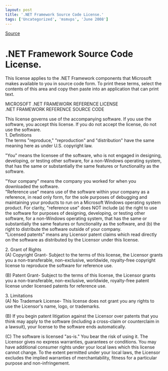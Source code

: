 ```yaml
---
layout: post
title: '.NET Framework Source Code License.'
tags: ['Uncategorized', 'msmvps', 'June 2008']
---
```

[Source](http://blogs.msmvps.com/peterritchie/2008/06/01/net-framework-source-code-license/ "Permalink to .NET Framework Source Code License.")

# .NET Framework Source Code License.

This license applies to the .NET Framework components that Microsoft makes available to you in source code form. To print these terms, select the contents of this area and copy then paste into an application that can print text.

MICROSOFT .NET FRAMEWORK REFERENCE LICENSE  
.NET FRAMEWORK REFERENCE SOURCE CODE

  
This license governs use of the accompanying software. If you use the software, you accept this license. If you do not accept the license, do not use the software.  
1\. Definitions  
The terms "reproduce," "reproduction" and "distribution" have the same meaning here as under U.S. copyright law.  
  
"You" means the licensee of the software, who is not engaged in designing, developing, or testing other software, for a non-Windows operating system, that has the same or substantially the same features or functionality as the software.

"Your company" means the company you worked for when you downloaded the software.  
"Reference use" means use of the software within your company as a reference, in read only form, for the sole purposes of debugging and maintaining your products to run on a Microsoft Windows operating system product. For clarity, "reference use" does NOT include (a) the right to use the software for purposes of designing, developing, or testing other software, for a non-Windows operating system, that has the same or substantially the same features or functionality as the software, and (b) the right to distribute the software outside of your company.  
"Licensed patents" means any Licensor patent claims which read directly on the software as distributed by the Licensor under this license.

2\. Grant of Rights  
(A) Copyright Grant- Subject to the terms of this license, the Licensor grants you a non-transferable, non-exclusive, worldwide, royalty-free copyright license to reproduce the software for reference use.

(B) Patent Grant- Subject to the terms of this license, the Licensor grants you a non-transferable, non-exclusive, worldwide, royalty-free patent license under licensed patents for reference use.

  
3\. Limitations  
(A) No Trademark License- This license does not grant you any rights to use the Licensor's name, logo, or trademarks.

(B) If you begin patent litigation against the Licensor over patents that you think may apply to the software (including a cross-claim or counterclaim in a lawsuit), your license to the software ends automatically.

(C) The software is licensed "as-is." You bear the risk of using it. The Licensor gives no express warranties, guarantees or conditions. You may have additional consumer rights under your local laws which this license cannot change. To the extent permitted under your local laws, the Licensor excludes the implied warranties of merchantability, fitness for a particular purpose and non-infringement.  


